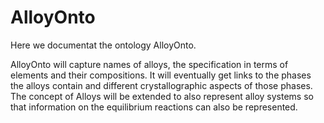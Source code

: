# AlloyOnto

Here we documentat the ontology AlloyOnto.

AlloyOnto will capture names of alloys, the specification in terms of elements and their compositions. It will eventually get links to the phases the alloys contain and different crystallographic aspects of those phases. The concept of Alloys will be extended to also represent alloy systems so that information on the equilibrium reactions can also be represented.
